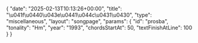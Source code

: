 {
    "date": "2025-02-13T10:13:26+00:00",
    "title": "\u041f\u0440\u043e\u0441\u044c\u0431\u0430",
    "type": "miscellaneous",
    "layout": "songpage",
    "params": {
        "id": "prosba",
        "tonality": "Hm",
        "year": "1993",
        "chordsStartAt": 50,
        "textFinishAtLine": 100
    }
}